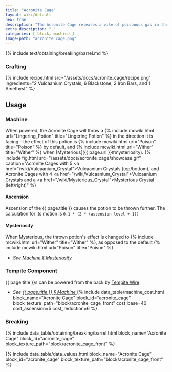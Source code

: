 ```yaml
---
title: "Acronite Cage"
layout: wiki/default
new: true
description: "The Acronite Cage releases a vile of poisonous gas in the direction it faces, affecting all entities its cloud hits"
extra_description: "."
categories: [ block, machine ]
image-path: "acronite_cage.png"
---
```


<!-- Obtaining -->
<!-- Breaking -->
{% include text/obtaining/breaking/barrel.md %}

### Crafting
{% include recipe.html src="/assets/docs/acronite_cage/recipe.png" ingredients="2 Vulcaanium Crystals, 6 Blackstone, 2 Iron Bars, and 1 Amethyst" %}

## Usage
### Machine
When powered, the Acronite Cage will throw a {% include mcwiki.html url="Lingering_Potion" title="Lingering Potion" %} in the direction it is facing - the effect of this potion is {% include mcwiki.html url="Poison" title="Poison" %} by default, and {% include mcwiki.html url="Wither" title="Wither" %} when [Mysterious]({{ page.url }}#mysteriosity).
{% include fig.html src="/assets/docs/acronite_cage/showcase.gif" caption="Acronite Cages with 5 <a href=\"/wiki/Vulcaanium_Crystal\">Vulcaanium Crystals</a> (top/bottom), and Acronite Cages with 4 <a href=\"/wiki/Vulcaanium_Crystal\">Vulcaanium Crystals</a> and a <a href=\"/wiki/Mysterious_Crystal\">Mysterious Crystal</a> (left/right)" %}
#### Ascension
Ascension of the {{ page.title }} causes the potion to be thrown further. The calculation for its motion is `0.1 * (2 * (ascension level + 1))`
#### Mysteriosity
When Mysterious, the thrown potion's effect is changed to {% include mcwiki.html url="Wither" title="Wither" %}, as opposed to the default {% include mcwiki.html url="Poison" title="Poison" %}.
- *See [Machine § Mysteriosity](/wiki/Machine#mysteriosity)*

### Tempite Component
{{ page.title }}s can be powered from the back by [Tempite Wire](/wiki/Tempite_Wire).
- *See [{{ page.title }} § Machine ](#machine)*
{% include data_table/machine_cost.html block_name="Acronite Cage" block_id="acronite_cage" block_texture_path="block/acronite_cage_front" cost_base=40 cost_ascension=5 cost_reduction=6 %}

### Breaking
{% include data_table/obtaining/breaking/barrel.html block_name="Acronite Cage" block_id="acronite_cage" block_texture_path="block/acronite_cage_front" %}

<!-- Data Values -->
<!-- ID -->
{% include data_table/data_values.html block_name="Acronite Cage" block_id="acronite_cage" block_texture_path="block/acronite_cage_front" %}
